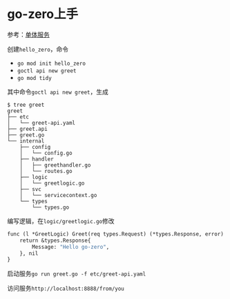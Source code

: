 # go-zero上手
参考：[单体服务](https://go-zero.dev/cn/monolithic-service.html)

创建`hello_zero`，命令
- `go mod init hello_zero`
- `goctl api new greet`
- `go mod tidy`

其中命令`goctl api new greet`，生成
```tree
$ tree greet
greet
├── etc
│   └── greet-api.yaml
├── greet.api
├── greet.go
└── internal
    ├── config
    │   └── config.go
    ├── handler
    │   ├── greethandler.go
    │   └── routes.go
    ├── logic
    │   └── greetlogic.go
    ├── svc
    │   └── servicecontext.go
    └── types
        └── types.go
```

编写逻辑，在`logic/greetlogic.go`修改
```protobuf
func (l *GreetLogic) Greet(req types.Request) (*types.Response, error) {
    return &types.Response{
        Message: "Hello go-zero",
    }, nil
}
```

启动服务`go run greet.go -f etc/greet-api.yaml`

访问服务`http://localhost:8888/from/you`
